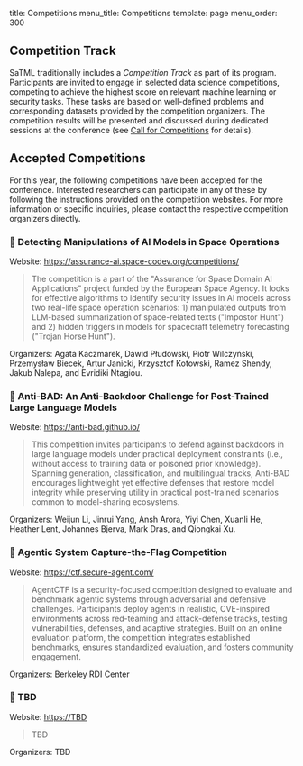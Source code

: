title: Competitions
menu_title: Competitions
template: page
menu_order: 300

## Competition Track

SaTML traditionally includes a *Competition Track* as part of its program. Participants are invited to engage in selected data science competitions, competing to achieve the highest score on relevant machine learning or security tasks. These tasks are based on well-defined problems and corresponding datasets provided by the competition organizers. The competition results will be presented and discussed during dedicated sessions at the conference (see [Call for Competitions](/call-for-competitions) for details). 

## Accepted Competitions

For this year, the following competitions have been accepted for the conference. Interested researchers can participate in any of these by following the instructions provided on the competition websites. For more information or specific inquiries, please contact the respective competition organizers directly.

<a class="anchor" name="competition1"></a>
### 🏁 Detecting Manipulations of AI Models in Space Operations

Website: <https://assurance-ai.space-codev.org/competitions/>

> The competition is a part of the "Assurance for Space Domain AI Applications" project funded by the European Space Agency. It looks for effective algorithms to identify security issues in AI models across two real-life space operation scenarios: 1) manipulated outputs from LLM-based summarization of space-related texts ("Impostor Hunt") and 2) hidden triggers in models for spacecraft telemetry forecasting ("Trojan Horse Hunt").

Organizers: Agata Kaczmarek, Dawid Płudowski, Piotr Wilczyński, Przemysław Biecek, Artur Janicki, Krzysztof Kotowski, Ramez Shendy, Jakub Nalepa, and Evridiki Ntagiou.

<a class="anchor" name="competition2"></a>
### 🏁 Anti-BAD: An Anti-Backdoor Challenge for Post-Trained Large Language Models

Website: <https://anti-bad.github.io/>

> This competition invites participants to defend against backdoors in large language models under practical deployment constraints (i.e., without access to training data or poisoned prior knowledge). Spanning generation, classification, and multilingual tracks, Anti-BAD encourages lightweight yet effective defenses that restore model integrity while preserving utility in practical post-trained scenarios common to model-sharing ecosystems.

Organizers: Weijun Li, Jinrui Yang, Ansh Arora, Yiyi Chen, Xuanli He, Heather Lent, Johannes Bjerva, Mark Dras, and Qiongkai Xu.

<a class="anchor" name="competition3"></a>
### 🏁 Agentic System Capture-the-Flag Competition

Website: <https://ctf.secure-agent.com/>

> AgentCTF is a security-focused competition designed to evaluate and benchmark agentic systems through adversarial and defensive challenges. Participants deploy agents in realistic, CVE-inspired environments across red-teaming and attack-defense tracks, testing vulnerabilities, defenses, and adaptive strategies. Built on an online evaluation platform, the competition integrates established benchmarks, ensures standardized evaluation, and fosters community engagement.

Organizers: Berkeley RDI Center

<a class="anchor" name="competition4"></a>
### 🏁 TBD

Website: <https://TBD>

> TBD

Organizers: TBD